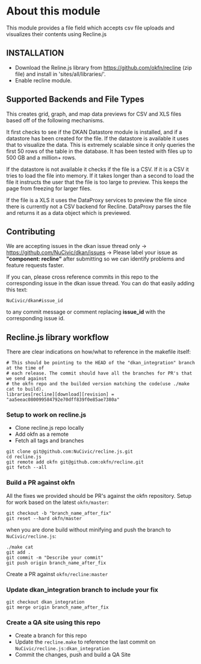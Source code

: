 # About this module

This module provides a file field which accepts csv file uploads and visualizes their
contents using Recline.js

## INSTALLATION


+ Download the Reline.js library from https://github.com/okfn/recline 
(zip file) and install in 'sites/all/libraries/'.
+ Enable recline module.

## Supported Backends and File Types

This creates grid, graph, and map data previews for CSV and XLS files based off of the following mechanisms.

It first checks to see if the DKAN Datastore module is installed, and if a datastore has been created for the file. If the datastore is available it uses that to visualize the data. This is extremely scalable since it only queries the first 50 rows of the table in the database. It has been tested with files up to 500 GB and a million+ rows.

If the datastore is not available it checks if the file is a CSV. If it is a CSV it tries to load the file into memory. If it takes longer than a second to load the file it instructs the user that the file is too large to preview. This keeps the page from freezing for larger files.

If the file is a XLS it uses the DataProxy services to preview the file since there is currently not a CSV backend for Recline. DataProxy parses the file and returns it as a data object which is previewed.

## Contributing

We are accepting issues in the dkan issue thread only -> https://github.com/NuCivic/dkan/issues -> Please label your issue as **"component: recline"** after submitting so we can identify problems and feature requests faster.

If you can, please cross reference commits in this repo to the corresponding issue in the dkan issue thread. You can do that easily adding this text:

```
NuCivic/dkan#issue_id
``` 

to any commit message or comment replacing **issue_id** with the corresponding issue id.

## Recline.js library workflow

There are clear indications on how/what to reference in the makefile itself:

```
# This should be pointing to the HEAD of the "dkan_integration" branch at the time of
# each release. The commit should have all the branches for PR's that we send against
# the okfn repo and the builded version matching the code(use ./make cat to build).
libraries[recline][download][revision] = "aa5eeac080099584792e70dff839f0e85ae7380a"
```

### Setup to work on recline.js

+ Clone recline.js repo locally
+ Add okfn as a remote
+ Fetch all tags and branches

```
git clone git@github.com:NuCivic/recline.js.git
cd recline.js
git remote add okfn git@github.com:okfn/recline.git 
git fetch --all
```

### Build a PR against okfn

All the fixes we provided should be PR's against the okfn repository. Setup for work based on the latest `okfn/master`:

```
git checkout -b "branch_name_after_fix"
git reset --hard okfn/master
```

when you are done build without minifying and push the branch to `NuCivic/recline.js`:

```
./make cat
git add .
git commit -m "Describe your commit"
git push origin branch_name_after_fix
```

Create a PR against `okfn/recline:master`

### Update dkan_integration branch to include your fix

```
git checkout dkan_integration
git merge origin branch_name_after_fix
```

### Create a QA site using this repo

+ Create a branch for this repo
+ Update the `recline.make` to reference the last commit on `NuCivic/recline.js:dkan_integration`
+ Commit the changes, push and build a QA Site
